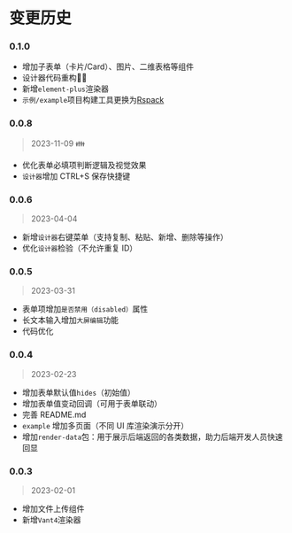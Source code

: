 # 变更历史

### 0.1.0

* 增加子表单（卡片/Card）、图片、二维表格等组件
* 设计器代码重构👨‍💻
* 新增`element-plus`渲染器
* `示例/example`项目构建工具更换为[Rspack](https://rspack.dev/)

### 0.0.8
> 2023-11-09 👪

* 优化表单必填项判断逻辑及视觉效果
* `设计器`增加 CTRL+S 保存快捷键

### 0.0.6
> 2023-04-04

* 新增`设计器`右键菜单（支持复制、粘贴、新增、删除等操作）
* 优化`设计器`检验（不允许重复 ID）

### 0.0.5
> 2023-03-31

* 表单项增加`是否禁用（disabled）`属性
* 长文本输入增加`大屏编辑`功能
* 代码优化

### 0.0.4
> 2023-02-23

* 增加表单默认值`hides`（初始值）
* 增加表单值变动回调（可用于表单联动）
* 完善 README.md
* `example` 增加多页面（不同 UI 库渲染演示分开）
* 增加`render-data`包：用于展示后端返回的各类数据，助力后端开发人员快速回显

### 0.0.3
> 2023-02-01

* 增加文件上传组件
* 新增`Vant4`渲染器
